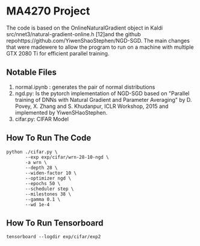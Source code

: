 # MA4270 Project 

The code is based on the OnlineNaturalGradient object in Kaldi src/nnet3/natural-gradient-online.h [12]and the github repohttps://github.com/YiwenShaoStephen/NGD-SGD. The main changes that were madewere to allow the program to run on a machine with multiple GTX 2080 Ti for efficient parallel training.

## Notable Files
1. normal.ipynb : generates the pair of normal distributions
2. ngd.py: Is the pytorch implementation of NGD-SGD based on "Parallel training of DNNs with Natural Gradient and Parameter Averaging" by D. Povey, X. Zhang and S. Khudanpur, ICLR Workshop, 2015 and implemented by YiwenSHaoStephen. 
3. cifar.py: CIFAR Model

## How To Run The Code
```
python ./cifar.py \
       --exp exp/cifar/wrn-28-10-ngd \
       -a wrn \
       --depth 28 \
       --widen-factor 10 \
       --optimizer ngd \
       --epochs 50 \
       --scheduler step \
       --milestones 38 \
       --gamma 0.1 \
       --wd 1e-4
```

## How To Run Tensorboard 
```
tensorboard --logdir exp/cifar/exp2
```
